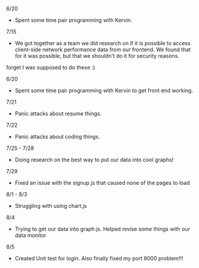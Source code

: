 6/20
- Spent some time pair programming with Kervin.

7/15
- We got together as a team we did research on if it is possible to access client-side network
performance data from our frontend. We found that for it was possible, but that we shouldn't do it for security reasons.

forget I was supposed to do these :)

6/20
- Spent some time pair programming with Kervin to get front end working.

7/21
- Panic attacks about resume things.

7/22
- Panic attacks about coding things.

7/25 - 7/28
- Doing research on the best way to put our data into cool graphs!

7/29
- Fixed an issue with the signup.js that caused none of the pages to load

8/1 - 8/3
- Struggling with using chart.js

8/4
- Trying to get our data into graph.js. Helped revise some things with our data monitor

8/5
- Created Unit test for login. Also finally fixed my port 8000 problem!!!